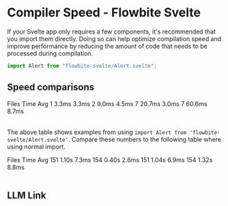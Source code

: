 # Compiler Speed - Flowbite Svelte


If your Svelte app only requires a few components, it's recommended that you import them directly. Doing so can help optimize compilation speed and improve performance by reducing the amount of code that needs to be processed during compilation.

```js
import Alert from "flowbite-svelte/Alert.svelte";
```

## Speed comparisons

<Table class="my-8">
  <TableHead>
    <TableHeadCell>Files</TableHeadCell>
    <TableHeadCell>Time</TableHeadCell>
    <TableHeadCell>Avg</TableHeadCell>
  </TableHead>
  <TableBody>
    <TableBodyRow>
      <TableBodyCell>1</TableBodyCell>
      <TableBodyCell>3.3ms</TableBodyCell>
      <TableBodyCell>3.3ms</TableBodyCell>
    </TableBodyRow>
    <TableBodyRow>
      <TableBodyCell>2</TableBodyCell>
      <TableBodyCell>9.0ms</TableBodyCell>
      <TableBodyCell>4.5ms</TableBodyCell>
    </TableBodyRow>
    <TableBodyRow>
      <TableBodyCell>7</TableBodyCell>
      <TableBodyCell>20.7ms</TableBodyCell>
      <TableBodyCell>3.0ms</TableBodyCell>
    </TableBodyRow>
    <TableBodyRow>
      <TableBodyCell>7</TableBodyCell>
      <TableBodyCell>60.6ms</TableBodyCell>
      <TableBodyCell>8.7ms</TableBodyCell>
    </TableBodyRow>
  </TableBody>
</Table>

The above table shows examples from using `import Alert from 'flowbite-svelte/Alert.svelte'`. Compare these numbers to the following table where using normal import.

<Table class="my-8">
  <TableHead>
    <TableHeadCell>Files</TableHeadCell>
    <TableHeadCell>Time</TableHeadCell>
    <TableHeadCell>Avg</TableHeadCell>
  </TableHead>
  <TableBody>
    <TableBodyRow>
      <TableBodyCell>151</TableBodyCell>
      <TableBodyCell>1.10s</TableBodyCell>
      <TableBodyCell>7.3ms</TableBodyCell>
    </TableBodyRow>
    <TableBodyRow>
      <TableBodyCell>154</TableBodyCell>
      <TableBodyCell>0.40s</TableBodyCell>
      <TableBodyCell>2.6ms</TableBodyCell>
    </TableBodyRow>
    <TableBodyRow>
      <TableBodyCell>151</TableBodyCell>
      <TableBodyCell>1.04s</TableBodyCell>
      <TableBodyCell>6.9ms</TableBodyCell>
    </TableBodyRow>
    <TableBodyRow>
      <TableBodyCell>154</TableBodyCell>
      <TableBodyCell>1.32s</TableBodyCell>
      <TableBodyCell>8.8ms</TableBodyCell>
    </TableBodyRow>
  </TableBody>
</Table>

## LLM Link

<LlmLink />